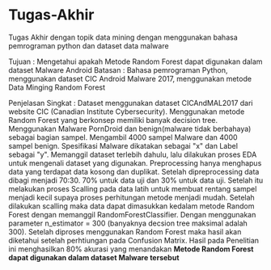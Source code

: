 # Tugas-Akhir
Tugas Akhir dengan topik data mining dengan menggunakan bahasa pemrograman python dan dataset data malware 

Tujuan : Mengetahui apakah Metode Random Forest dapat digunakan dalam dataset Malware Android
Batasan : Bahasa pemrograman Python, menggunakan dataset CIC Android Malware 2017, menggunakan metode Data Minging Random Forest

Penjelasan Singkat  : Dataset menggunakan dataset CICAndMAL2017 dari website CIC (Canadian Institute Cybersecurity). Menggunakan metode Random Forest yang berkonsep memiliki banyak                              decision tree. Menggunakan Malware PornDroid dan benign(malware tidak berbahaya) sebagai bagian sampel. Mengambil 4000 sampel Malware dan 4000 sampel benign.                               Spesifikasi Malware dikatakan sebagai "x" dan Label sebagai "y".
                      Memanggil dataset terlebih dahulu, lalu dilakukan proses EDA untuk mengenali dataset yang digunakan. Preprocessing hanya menghapus data yang terdapat data kosong dan                       duplikat. Setelah dipreprocessing data dibagi menjadi 70:30. 70% untuk data uji dan 30% untuk data uji.
                      Setelah itu melakukan proses Scalling pada data latih untuk membuat rentang sampel menjadi kecil supaya proses perhitungan metode menjadi mudah. 
                      Setelah dilakukan scalling maka data dapat dimasukkan kedalam metode Random Forest dengan memanggil RandomForestClassifier. Dengan menggunakan parameter n_estimator                        = 300 (banyaknya decsion tree maksimal adalah 300). Setelah diproses menggunakan Random Forest maka hasil akan diketahui setelah perhtiungan pada Confusion Matrix.
                      Hasil pada Penelitian ini menghasilkan 80% akurasi yang menandakan **Metode Random Forest dapat digunakan dalam dataset Malware tersebut**

